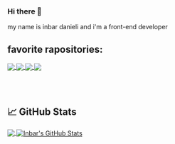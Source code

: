 ### Hi there 👋
my name is inbar danieli and i'm a front-end developer

## favorite rapositories:

<a href="https://github.com/InbarDanieli/tasks-meneger">
  <img align="center" src="https://github-readme-stats.vercel.app/api/pin/?username=InbarDanieli&repo=tasks-manager" />
</a>
<a href="https://github.com/Pull-Request-Community/pull-request-community-website">
  <img align="center" src="https://github-readme-stats.vercel.app/api/pin/?username=Pull-Request-Community&repo=pull-request-community-website" />
</a>
<a href="https://github.com/InbarDanieli/Cat-CSS">
  <img align="center" src="https://github-readme-stats.vercel.app/api/pin/?username=InbarDanieli&repo=Cat-CSS" />
</a>
<a href="https://github.com/InbarDanieli/Counter">
  <img align="center" src="https://github-readme-stats.vercel.app/api/pin/?username=InbarDanieli&repo=Counter" />
</a>

<br/><br/>


## 📈 GitHub Stats
<a href="">
  <img align="center" src="https://github-readme-stats.vercel.app/api/top-langs/?username=InbarDanieli&hide=java,html&theme=gotham" />
</a>
<a href="https://github.com/MartinHeinz/MartinHeinz">
  <img align="center" src="https://github-readme-stats.vercel.app/api?username=InbarDanieli&show_icons=true&line_height=27&count_private=true&theme=gotham" alt="Inbar's GitHub Stats" />
</a>
